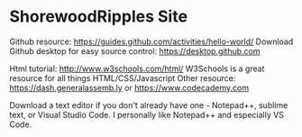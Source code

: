 # ShorewoodRipples Site

Github resource: https://guides.github.com/activities/hello-world/
Download Github desktop for easy source control: https://desktop.github.com

Html tutorial: http://www.w3schools.com/html/
W3Schools is a great resource for all things HTML/CSS/Javascript
Other resource: https://dash.generalassemb.ly or https://www.codecademy.com

Download a text editor if you don't already have one - Notepad++, sublime text, or Visual Studio Code. I personally like Notepad++ and especially VS Code.

